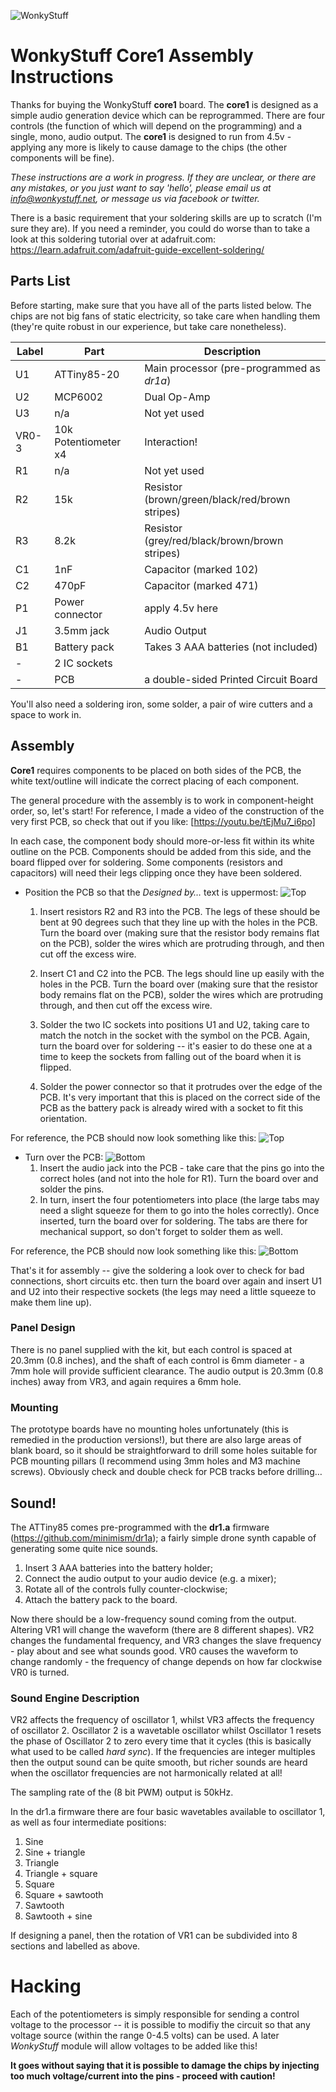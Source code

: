 ![WonkyStuff](../wonkystuff_inv.jpg)

# WonkyStuff Core1 Assembly Instructions

Thanks for buying the WonkyStuff **core1** board. The **core1** is designed as a simple audio generation device which can be reprogrammed. There are four controls (the function of which will depend on the programming) and a single, mono, audio output. The **core1** is designed to run from 4.5v - applying any more is likely to cause damage to the chips (the other components will be fine).

_These instructions are a work in progress. If they are unclear, or there are any mistakes, or you just want to say 'hello', please email us at info@wonkystuff.net, or message us via facebook or twitter._

There is a basic requirement that your soldering skills are up to scratch (I'm sure they are). If you need a reminder, you could do worse than to take a look at this soldering tutorial over at adafruit.com: https://learn.adafruit.com/adafruit-guide-excellent-soldering/

## Parts List

Before starting, make sure that you have all of the parts listed below. The chips are not big fans of static electricity, so take care when handling them (they're quite robust in our experience, but take care nonetheless).

| Label  | Part | Description |
| ------ | ---- | ----------- |
| U1 | ATTiny85-20  | Main processor (pre-programmed as _dr1a_) |
| U2 | MCP6002  | Dual Op-Amp |
| U3 | n/a | Not yet used |
| VR0-3 | 10k Potentiometer x4 | Interaction!|
| R1 | n/a | Not yet used |
| R2 | 15k | Resistor (brown/green/black/red/brown stripes) |
| R3 | 8.2k | Resistor (grey/red/black/brown/brown stripes) |
| C1 | 1nF | Capacitor (marked 102) |
| C2 | 470pF | Capacitor (marked 471) |
| P1 | Power connector | apply 4.5v here |
| J1 | 3.5mm jack | Audio Output |
| B1 | Battery pack | Takes 3 AAA batteries (not included) |
| - | 2 IC sockets | |
| - | PCB | a double-sided Printed Circuit Board |

You'll also need a soldering iron, some solder, a pair of wire cutters and a space to work in.

## Assembly

**Core1** requires components to be placed on both sides of the PCB, the white text/outline will indicate the correct placing of each component.

The general procedure with the assembly is to work in component-height order, so, let's start! For reference, I made a video of the construction of the very first PCB, so check that out if you like: [https://youtu.be/tEjMu7_i6po]

In each case, the component body should more-or-less fit within its white outline on the PCB. Components should be added from this side, and the board flipped over for soldering. Some components (resistors and capacitors) will need their legs clipping once they have been soldered.

* Position the PCB so that the _Designed by…_ text is uppermost:
    ![Top](top.jpg)
    1. Insert resistors R2 and R3 into the PCB. The legs of these should be bent at 90 degrees such that they line up with the holes in the PCB. Turn the board over (making sure that the resistor body remains flat on the PCB), solder the wires which are protruding through, and then cut off the excess wire.

    1. Insert C1 and C2 into the PCB. The legs should line up easily with the holes in the PCB. Turn the board over (making sure that the resistor body remains flat on the PCB), solder the wires which are protruding through, and then cut off the excess wire.

    1. Solder the two IC sockets into positions U1 and U2, taking care to match the notch in the socket with the symbol on the PCB. Again, turn the board over for soldering -- it's easier to do these one at a time to keep the sockets from falling out of the board when it is flipped.

    1. Solder the power connector so that it protrudes over the edge of the PCB. It's very important that this is placed on the correct side of the PCB as the battery pack is already wired with a socket to fit this orientation.

For reference, the PCB should now look something like this:
![Top](top2.jpg)

* Turn over the PCB:
![Bottom](bottom.jpg)
    1. Insert the audio jack into the PCB - take care that the pins go into the correct holes (and not into the hole for R1). Turn the board over and solder the pins.
    2. In turn, insert the four potentiometers into place (the large tabs may need a slight squeeze for them to go into the holes correctly). Once inserted, turn the board over for soldering. The tabs are there for mechanical support, so don't forget to solder them as well.

For reference, the PCB should now look something like this:
    ![Bottom](bottom2.jpg)

That's it for assembly -- give the soldering a look over to check for bad connections, short circuits etc. then turn the board over again and insert U1 and U2 into their respective sockets (the legs may need a little squeeze to make them line up).

### Panel Design

There is no panel supplied with the kit, but each control is spaced at 20.3mm (0.8 inches), and the shaft of each control is 6mm diameter - a 7mm hole will provide sufficient clearance. The audio output is 20.3mm (0.8 inches) away from VR3, and again requires a 6mm hole.

### Mounting

The prototype boards have no mounting holes unfortunately (this is remedied in the production versions!), but there are also large areas of blank board, so it should be straightforward to drill some holes suitable for PCB mounting pillars (I recommend using 3mm holes and M3 machine screws). Obviously check and double check for PCB tracks before drilling…

## Sound!

The ATTiny85 comes pre-programmed with the **dr1.a** firmware (https://github.com/minimism/dr1a); a fairly simple drone synth capable of generating some quite nice sounds.

1. Insert 3 AAA batteries into the battery holder;
1. Connect the audio output to your audio device (e.g. a mixer);
1. Rotate all of the controls fully counter-clockwise;
1. Attach the battery pack to the board.

Now there should be a low-frequency sound coming from the output. Altering VR1 will change the waveform (there are 8 different shapes). VR2 changes the fundamental frequency, and VR3 changes the slave frequency - play about and see what sounds good. VR0 causes the waveform to change randomly - the frequency of change depends on how far clockwise VR0  is turned.

### Sound Engine Description

VR2 affects the frequency of oscillator 1, whilst VR3 affects the frequency of oscillator 2. Oscillator 2 is a wavetable oscillator whilst Oscillator 1 resets the phase of Oscillator 2 to zero every time that it cycles (this is basically what used to be called _hard sync_). If the frequencies are integer multiples then the output sound can be quite smooth, but richer sounds are heard when the oscillator frequencies are not harmonically related at all!

The sampling rate of the (8 bit PWM) output is 50kHz.

In the dr1.a firmware there are four basic wavetables available to oscillator 1, as well as four intermediate positions:
1. Sine
1. Sine + triangle
1. Triangle
1. Triangle + square
1. Square
1. Square + sawtooth
1. Sawtooth
1. Sawtooth + sine

If designing a panel, then the rotation of VR1 can be subdivided into 8 sections and labelled as above.

# Hacking

Each of the potentiometers is simply responsible for sending a control voltage to the processor -- it is possible to modifiy the circuit so that any voltage source (within the range 0-4.5 volts) can be used. A later _WonkyStuff_ module will allow voltages to be added like this!

**It goes without saying that it is possible to damage the chips by injecting too much voltage/current into the pins - proceed with caution!**

